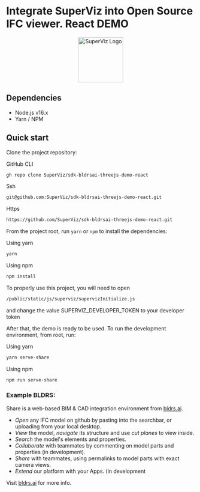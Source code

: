 # Integrate SuperViz into Open Source IFC viewer. React DEMO


<p align="center">
   <a href="https://superviz.com/" target="blank"><img src="https://avatars.githubusercontent.com/u/56120553?s=200&v=4" width="120" alt="SuperViz Logo" /></a>
</p>

## Dependencies

* Node.js v16.x
* Yarn / NPM

## Quick start

Clone the project repository:

GitHub CLI
```bash
gh repo clone SuperViz/sdk-bldrsai-threejs-demo-react
```
Ssh
```bash
git@github.com:SuperViz/sdk-bldrsai-threejs-demo-react.git
```
Https
```bash
https://github.com/SuperViz/sdk-bldrsai-threejs-demo-react.git
```

From the project root, run `yarn` or `npm` to install the dependencies:

Using yarn
```bash
yarn
```

Using npm
```bash
npm install
```

To properly use this project, you will need to open 
```bash
/public/static/js/superviz/supervizInitialize.js
```
and change the value SUPERVIZ_DEVELOPER_TOKEN to your developer token

After that, the demo is ready to be used. To run the development environment, from root, run:

Using yarn
```bash
yarn serve-share
```

Using npm
```bash
npm run serve-share
```

### Example BLDRS:

Share is a web-based BIM & CAD integration environment from [bldrs.ai](https://bldrs.ai/).

- *Open* any IFC model on github by pasting into the searchbar, or uploading from your local desktop.
- *View* the model, *navigate* its structure and use *cut planes* to view inside.
- *Search* the model's elements and properties.
- *Collaborate* with teammates by commenting on model parts and properties (in development).
- *Share* with teammates, using permalinks to model parts with exact camera views.
- *Extend* our platform with your Apps. (in development

Visit [bldrs.ai](https://bldrs.ai/) for more info.
